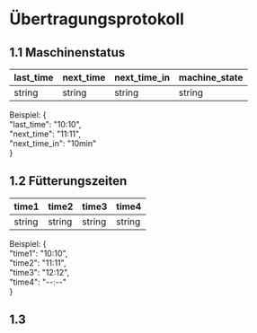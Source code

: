 # Übertragungsprotokoll

## 1.1 Maschinenstatus

| last_time | next_time | next_time_in | machine_state |
|-----------|-----------|--------------|---------------|
|   string  |  string   |    string    |    string     |

Beispiel: {  
    "last_time": "10:10",  
    "next_time": "11:11",  
    "next_time_in": "10min"  
}

## 1.2 Fütterungszeiten

| time1  | time2  | time3  | time4  |
|--------|--------|--------|--------|
| string | string | string | string |

Beispiel: {  
    "time1": "10:10",  
    "time2": "11:11",  
    "time3": "12:12",  
    "time4": "--:--"  
}

## 1.3 